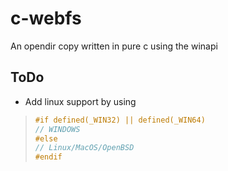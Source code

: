 # c-webfs
An opendir copy written in pure c using the winapi

## ToDo
- Add linux support by using 
> ``` c
> #if defined(_WIN32) || defined(_WIN64)
> // WINDOWS
> #else
> // Linux/MacOS/OpenBSD
> #endif
 ```
